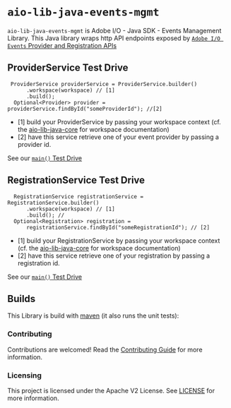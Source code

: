 
# `aio-lib-java-events-mgmt`

`aio-lib-java-events-mgmt` is Adobe I/O - Java SDK - Events Management Library.
This Java library wraps http API endpoints exposed 
by [`Adobe I/O Events` Provider and Registration APIs](https://www.adobe.io/apis/experienceplatform/events/docs.html#!adobedocs/adobeio-events/master/api/api.md)
 
## ProviderService Test Drive

     ProviderService providerService = ProviderService.builder()
          .workspace(workspace) // [1]
          .build(); 
      Optional<Provider> provider = providerService.findById("someProviderId"); //[2]   

 * [1] build your ProviderService by passing your workspace context  (cf. the [aio-lib-java-core](../core) for workspace documentation)
 * [2] have this service retrieve one of your event provider by passing a provider id.

See our [`main()` Test Drive](./src/test/java/com/adobe/aio/event/management/ProviderServiceTestDrive.java)

## RegistrationService Test Drive

      RegistrationService registrationService = RegistrationService.builder()
          .workspace(workspace) // [1]
          .build(); //
      Optional<Registration> registration =
          registrationService.findById("someRegistrationId"); // [2]

 * [1] build your RegistrationService by passing your workspace context  (cf. the [aio-lib-java-core](../core) for workspace documentation)
 * [2] have this service retrieve one of your registration by passing a registration id.

See our [`main()` Test Drive](./src/test/java/com/adobe/event/management/RegistrationServiceTestDrive.java)

## Builds

This Library is build with [maven](https://maven.apache.org/) (it also runs the unit tests):

### Contributing

Contributions are welcomed! Read the [Contributing Guide](../.github/CONTRIBUTING.md) for more information.

### Licensing

This project is licensed under the Apache V2 License. See [LICENSE](../LICENSE.md) for more information.

  
